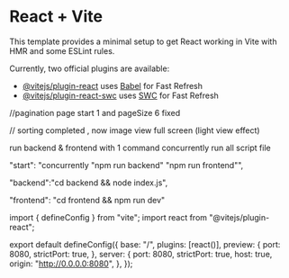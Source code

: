 # React + Vite

This template provides a minimal setup to get React working in Vite with HMR and some ESLint rules.

Currently, two official plugins are available:

- [@vitejs/plugin-react](https://github.com/vitejs/vite-plugin-react/blob/main/packages/plugin-react/README.md) uses [Babel](https://babeljs.io/) for Fast Refresh
- [@vitejs/plugin-react-swc](https://github.com/vitejs/vite-plugin-react-swc) uses [SWC](https://swc.rs/) for Fast Refresh


//pagination page start 1 and pageSize 6 fixed 

// sorting completed , now image view full screen (light view effect)

run backend & frontend with 1 command concurrently run all script file

"start": "concurrently \"npm run backend\" \"npm run frontend\"",
    
"backend":"cd backend && node index.js",
    
"frontend": "cd frontend && npm run dev"   

import { defineConfig } from "vite";
import react from "@vitejs/plugin-react";

export default defineConfig({
 base: "/",
 plugins: [react()],
 preview: {
  port: 8080,
  strictPort: true,
 },
 server: {
  port: 8080,
  strictPort: true,
  host: true,
  origin: "http://0.0.0.0:8080",
 },
});



